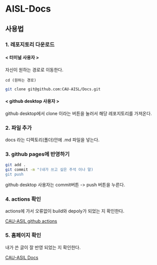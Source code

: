 # AISL-Docs

## 사용법
### 1. 레포지토리 다운로드
#### < 터미널 사용자 >
자신이 원하는 경로로 이동한다.
```
cd (원하는 경로)
```

```bash
git clone git@github.com:CAU-AISL/Docs.git
```

#### < github desktop 사용자 >

github desktop에서 clone 이라는 버튼을 눌러서 해당 레포지토리를 가져온다.

### 2. 파일 추가

docs 라는 디렉토리(폴더)안에 .md 파일을 넣는다.

### 3. github pages에 반영하기

```bash
git add .
git commit -m "(내가 쓰고 싶은 주석 이나 말)
git push
```
github desktop 사용자는 commit버튼 -> push 버튼을 누른다.

### 4. actions 확인
actions에 가서 오류없이 build와 depoly가 되었는 지 확인한다.

[CAU-ASIL github actions](https://github.com/CAU-AISL/Docs/actions)

### 5. 홈페이지 확인

내가 쓴 글이 잘 반영 되었는 지 확인한다.

[CAU-ASIL Docs](https://cau-aisl.github.io/Docs/)
